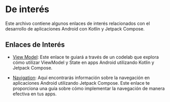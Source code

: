 # De interés

Este archivo contiene algunos enlaces de interés relacionados con el desarrollo de aplicaciones Android con Kotlin y Jetpack Compose.

## Enlaces de Interés

- [View Model](https://developer.android.com/codelabs/basic-android-kotlin-compose-viewmodel-and-state?hl=es-419#0):
    Este enlace te guiará a través de un codelab que explora cómo utilizar ViewModel y State en apps Android utilizando Kotlin y Jetpack Compose.

- [Navigation](https://developer.android.com/jetpack/compose/navigation?hl=es-419):
    Aquí encontrarás información sobre la navegación en aplicaciones Android utilizando Jetpack Compose. Este enlace te proporciona una guía sobre cómo implementar la navegación de manera efectiva en tus apps.
